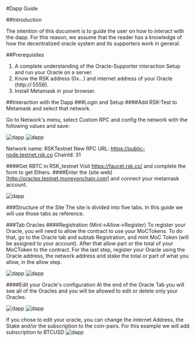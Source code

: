 #Dapp Guide

##Introduction

The intention of this document is to guide the user on how to interact with the dapp. For this reason, we assume that the reader has a knowledge of how the decentralized oracle system and its supporters work in general.


##Prerequisites
1. A complete understanding of the Oracle-Supporter interaction Setup and run your Oracle on a server.
2. Know the RSK address (0x...) and internet address of your Oracle (http://<IP>:5556).
3. Install Metamask in your browser.

##Interaction with the Dapp
###Login and Setup
####Add RSK-Test to Metamask and select that network.

Go to Network's menu, select Custom RPC and config the network with the following values and save:


![dapp](./images/GUIA03-01.png) 
![dapp](./images/GUIA03-02.png)


Network name: RSKTestnet
New RPC URL: https://public-node.testnet.rsk.co
ChainId: 31

####Get RBTC in RSK_testnet 
Visit https://faucet.rsk.co/ and complete the form to get Ethers.
####Enter the (site web)[http://oracles.testnet.moneyonchain.com]  and connect your metamask account. 

![dapp](./images/GUIA03-03.png)
   
###Structure of the Site
The site is divided into five tabs. In this guide we will use those tabs as reference.

###Tab Oracles
####Registration (Mint->Allow->Register)
To register your Oracle, you will need to allow the contract to use your MoCTokens. To do that, go to the Oracle tab and subtab Registration, and mint MoC Token (will be assigned to your account). After that allow part or the total of your MoCToken to the contract. For the last step, register your Oracle using the Oracle address, the network address and stake the total or part of what you allow, in the allow step.

![dapp](./images/GUIA03-05.png)
![dapp](./images/GUIA03-06.png)

####Edit your Oracle's configuration
At the end of the Oracle Tab you will see all of the Oracles and you will be allowed to edit or delete only your Oracles.

![dapp](./images/GUIA03-07.png)
![dapp](./images/GUIA03-08.png)

If you chose to edit your oracle, you can change the internet Address, the Stake and/or the subscription to the coin-pairs.
For this example we will add subscription to BTCUSD
![dapp](./images/GUIA03-09.png)







